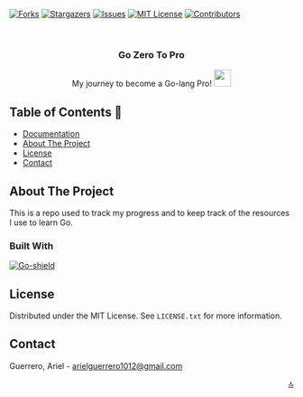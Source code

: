 <a name="readme-top"></a>
<!-- PROJECT SHIELDS -->
<!-- [![LinkedIn][linkedin-shield]][linkedin-url] -->
[![Forks][forks-shield]][forks-url]
[![Stargazers][stars-shield]][stars-url]
[![Issues][issues-shield]][issues-url]
[![MIT License][license-shield]][license-url]
[![Contributors][contributors-shield]][contributors-url]

<!-- PROJECT LOGO -->
<br />
<div align="center">
    <h3 align="center">Go Zero To Pro</h3>
    <p align="center">
      My journey to become a Go-lang Pro! <img src="favicon.ico" width="30px">
    </p>
</div>

<!-- TABLE OF CONTENTS -->
<!-- <details open>
  <summary><strong>Table of Contents</strong></summary>
  <ol>
    <li><a href="documentation/README.md">Documentation</a></li>
    <li><a href="#about-the-project">About The Project</a></li>
    <li><a href="#license">License</a></li>
    <li><a href="#contact">Contact</a></li>
  </ol>
</details> -->

## Table of Contents 📜

* [Documentation](documentation/README.md)
* [About The Project](#about-the-project)
* [License](#license)
* [Contact](#contact)

<!-- ABOUT THE PROJECT -->
## **About The Project**

This is a repo used to track my progress and to keep track of the resources I use to learn Go.

### **Built With**

[![Go-shield]][Go-url]

<!-- LICENSE -->
## **License**

Distributed under the MIT License. See `LICENSE.txt` for more information.

<!-- CONTACT -->
## **Contact**

Guerrero, Ariel - <arielguerrero1012@gmail.com>

<p align="right"><a href="#readme-top">🔝</a></p>

<!-- ACKNOWLEDGMENTS -->
<!-- ## Acknowledgments -->

<!-- MARKDOWN LINKS & IMAGES -->
<!-- https://www.markdownguide.org/basic-syntax/#reference-style-links -->
[contributors-shield]: https://img.shields.io/github/contributors/aguerrero232/rust-api.svg?style=for-the-badge
[contributors-url]: https://github.com/aguerrero232/rust-api/graphs/contributors
[forks-shield]: https://img.shields.io/github/forks/aguerrero232/rust-api.svg?style=for-the-badge
[forks-url]: https://github.com/aguerrero232/rust-api/network/members
[stars-shield]: https://img.shields.io/github/stars/aguerrero232/rust-api.svg?style=for-the-badge
[stars-url]: https://github.com/aguerrero232/rust-api/stargazers
[issues-shield]: https://img.shields.io/github/issues/aguerrero232/rust-api.svg?style=for-the-badge
[issues-url]: https://github.com/aguerrero232/rust-api/issues

[license-shield]: https://img.shields.io/github/license/aguerrero232/rust-api.svg?style=for-the-badge

[license-url]: https://github.com/aguerrero232/rust-api/blob/main/LICENSE.txt

[Go-shield]: https://img.shields.io/badge/Go-00ADD8?style=for-the-badge&logo=go&logoColor=white
[Go-url]: https://golang.org/
